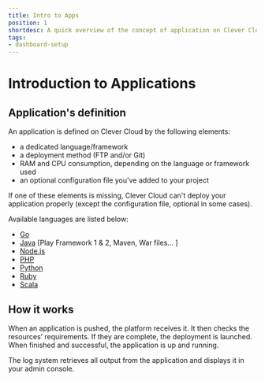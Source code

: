 ```yaml
---
title: Intro to Apps
position: 1
shortdesc: A quick overview of the concept of application on Clever Cloud
tags:
- dashboard-setup
---
```


# Introduction to Applications

## Application's definition

An application is defined on Clever Cloud by the following elements:

* a dedicated language/framework
* a deployment method (FTP and/or Git)
* RAM and CPU consumption, depending on the language or framework used
* an optional configuration file you've added to your project

If one of these elements is missing, Clever Cloud can't deploy your application properly (except the configuration file, optional in some cases).

Available languages are listed below:

* [Go](/doc/go)
* [Java](/doc/java) [Play Framework 1 & 2, Maven, War files… ]
* [Node.js](/doc/nodejs)
* [PHP](/doc/php)
* [Python](/doc/python)
* [Ruby](/doc/ruby)
* [Scala](/doc/scala)


## How it works

When an application is pushed, the platform receives it. It then checks the resources’ requirements. If they are complete, the deployment is launched. When finished and successful, the application is up and running.

The log system retrieves all output from the application and displays it in your admin console.
